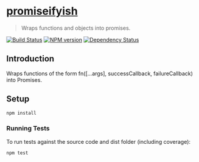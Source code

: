 # [promiseifyish](https://github.com/hal313/promiseifyish)

> Wraps functions and objects into promises.

[![Build Status](http://img.shields.io/travis/hal313/promiseifyish/master.svg?style=flat-square)](https://travis-ci.org/hal313/promiseifyish)
[![NPM version](http://img.shields.io/npm/v/@hal313/promiseifyish.svg?style=flat-square)](https://www.npmjs.com/package/@hal313/promiseifyish)
[![Dependency Status](http://img.shields.io/david/hal313/promiseifyish.svg?style=flat-square)](https://david-dm.org/hal313/promiseifyish)

## Introduction

Wraps functions of the form fn([...args], successCallback, failureCallback) into Promises.

## Setup

```bash
npm install
```

### Running Tests

To run tests against the source code and dist folder (including coverage):

```bash
npm test
```
